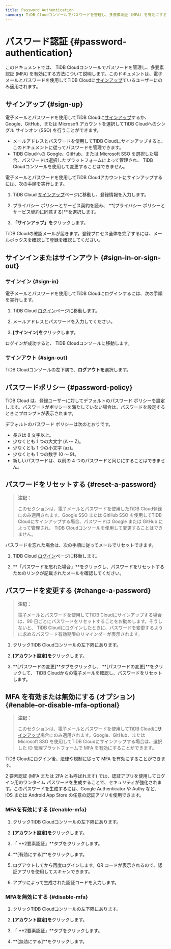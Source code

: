 ```yaml
---
title: Password Authentication
summary: TiDB Cloudコンソールでパスワードを管理し、多要素認証 (MFA) を有効にする方法を学習します。
---
```


# パスワード認証 {#password-authentication}

このドキュメントでは、 TiDB Cloudコンソールでパスワードを管理し、多要素認証 (MFA) を有効にする方法について説明します。このドキュメントは、電子メールとパスワードを使用してTiDB Cloudに[サインアップ](https://tidbcloud.com/free-trial)ているユーザーにのみ適用されます。

## サインアップ {#sign-up}

電子メールとパスワードを使用してTiDB Cloudに[サインアップ](https://tidbcloud.com/free-trial)するか、Google、GitHub、または Microsoft アカウントを選択してTiDB Cloudへのシングル サインオン (SSO) を行うことができます。

-   メールアドレスとパスワードを使用してTiDB Cloudにサインアップすると、このドキュメントに従ってパスワードを管理できます。
-   TiDB Cloudへの Google、GitHub、または Microsoft SSO を選択した場合、パスワードは選択したプラットフォームによって管理され、 TiDB Cloudコンソールを使用して変更することはできません。

電子メールとパスワードを使用してTiDB Cloudアカウントにサインアップするには、次の手順を実行します。

1.  TiDB Cloud [サインアップ](https://tidbcloud.com/free-trial)ページに移動し、登録情報を入力します。

2.  プライバシー ポリシーとサービス契約を読み、 **[プライバシー ポリシーとサービス契約に同意する]**を選択します。

3.  **「サインアップ」を**クリックします。

TiDB Cloudの確認メールが届きます。登録プロセス全体を完了するには、メールボックスを確認して登録を確認してください。

## サインインまたはサインアウト {#sign-in-or-sign-out}

### サインイン {#sign-in}

電子メールとパスワードを使用してTiDB Cloudにログインするには、次の手順を実行します。

1.  TiDB Cloud [ログイン](https://tidbcloud.com/)ページに移動します。

2.  メールアドレスとパスワードを入力してください。

3.  **[サインイン]を**クリックします。

ログインが成功すると、 TiDB Cloudコンソールに移動します。

### サインアウト {#sign-out}

TiDB Cloudコンソールの左下隅で、<mdsvgicon name="icon-top-account-settings">**ログアウトを**選択します。</mdsvgicon>

## パスワードポリシー {#password-policy}

TiDB Cloud は、登録ユーザーに対してデフォルトのパスワード ポリシーを設定します。パスワードがポリシーを満たしていない場合は、パスワードを設定するときにプロンプ​​トが表示されます。

デフォルトのパスワード ポリシーは次のとおりです。

-   長さは 8 文字以上。
-   少なくとも 1 つの大文字 (A ～ Z)。
-   少なくとも 1 つの小文字 (az)。
-   少なくとも 1 つの数字 (0 ～ 9)。
-   新しいパスワードは、以前の 4 つのパスワードと同じにすることはできません。

## パスワードをリセットする {#reset-a-password}

> **注記：**
>
> このセクションは、電子メールとパスワードを使用したTiDB Cloud登録にのみ適用されます。Google SSO または GitHub SSO を使用してTiDB Cloudにサインアップする場合、パスワードは Google または GitHub によって管理され、 TiDB Cloudコンソールを使用して変更することはできません。

パスワードを忘れた場合は、次の手順に従ってメールでリセットできます。

1.  TiDB Cloud [ログイン](https://tidbcloud.com/)ページに移動します。

2.  **「パスワードを忘れた場合」**をクリックし、パスワードをリセットするためのリンクが記載されたメールを確認してください。

## パスワードを変更する {#change-a-password}

> **注記：**
>
> 電子メールとパスワードを使用してTiDB Cloudにサインアップする場合は、90 日ごとにパスワードをリセットすることをお勧めします。そうしないと、 TiDB Cloudにログインしたときに、パスワードを変更するように求めるパスワード有効期限のリマインダーが表示されます。

1.  クリック<mdsvgicon name="icon-top-account-settings">TiDB Cloudコンソールの左下隅にあります。</mdsvgicon>

2.  **[アカウント設定]を**クリックします。

3.  **[パスワードの変更]**タブをクリックし、 **[パスワードの変更]**をクリックして、 TiDB Cloudからの電子メールを確認し、パスワードをリセットします。

## MFA を有効または無効にする (オプション) {#enable-or-disable-mfa-optional}

> **注記：**
>
> このセクションは、電子メールとパスワードを使用してTiDB Cloudに[サインアップ](https://tidbcloud.com/free-trial)場合にのみ適用されます。Google、GitHub、または Microsoft SSO を使用してTiDB Cloudにサインアップする場合は、選択した ID 管理プラットフォームで MFA を有効にすることができます。

TiDB Cloudにログイン後、法律や規制に従って MFA を有効にすることができます。

2 要素認証 (MFA または 2FA とも呼ばれます) では、認証アプリを使用してログイン用のワンタイム パスワードを生成することで、セキュリティが強化されます。このパスワードを生成するには、Google Authenticator や Authy など、iOS または Android App Store の任意の認証アプリを使用できます。

### MFAを有効にする {#enable-mfa}

1.  クリック<mdsvgicon name="icon-top-account-settings">TiDB Cloudコンソールの左下隅にあります。</mdsvgicon>

2.  **[アカウント設定]を**クリックします。

3.  「 **2要素認証」**タブをクリックします。

4.  **[有効にする]**をクリックします。

5.  ログアウトしてから再度ログインします。QR コードが表示されるので、認証アプリを使用してスキャンできます。

6.  アプリによって生成された認証コードを入力します。

### MFAを無効にする {#disable-mfa}

1.  クリック<mdsvgicon name="icon-top-account-settings">TiDB Cloudコンソールの左下隅にあります。</mdsvgicon>

2.  **[アカウント設定]を**クリックします。

3.  「 **2要素認証」**タブをクリックします。

4.  **[無効にする]**をクリックします。
